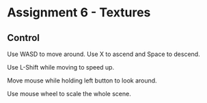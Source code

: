 # Assignment 6 - Textures


## Control

Use WASD to move around. Use X to ascend and Space to descend.

Use L-Shift while moving to speed up.

Move mouse while holding left button to look around.

Use mouse wheel to scale the whole scene.
